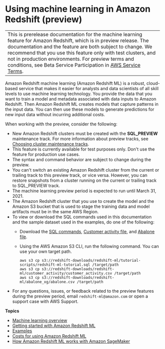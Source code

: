 # Using machine learning in Amazon Redshift \(preview\)<a name="machine_learning"></a>


|  | 
| --- |
| This is prerelease documentation for the machine learning feature for Amazon Redshift, which is in preview release\. The documentation and the feature are both subject to change\. We recommend that you use this feature only with test clusters, and not in production environments\. For preview terms and conditions, see Beta Service Participation in [AWS Service Terms](https://aws.amazon.com/service-terms/)\.   | 

Amazon Redshift machine learning \(Amazon Redshift ML\) is a robust, cloud\-based service that makes it easier for analysts and data scientists of all skill levels to use machine learning technology\. You provide the data that you want to train a model and metadata associated with data inputs to Amazon Redshift\. Then Amazon Redshift ML creates models that capture patterns in the input data\. You can then use these models to generate predictions for new input data without incurring additional costs\.

When working with the preview, consider the following:
+ New Amazon Redshift clusters must be created with the **SQL\_PREVIEW** maintenance track\. For more information about preview tracks, see [Choosing cluster maintenance tracks](https://docs.aws.amazon.com/redshift/latest/mgmt/working-with-clusters.html#rs-mgmt-maintenance-tracks)\.
+ This feature is currently available for test purposes only\. Don't use the feature for production use cases\.
+ The syntax and command behavior are subject to change during the preview\.
+ You can't switch an existing Amazon Redshift cluster from the current or trailing track to this preview track, or vice versa\. However, you can restore snapshots from a cluster running on the current or trailing track to SQL\_PREVIEW track\.
+ The machine learning preview period is expected to run until March 31, 2021\. 
+ The Amazon Redshift cluster that you use to create the model and the Amazon S3 bucket that is used to stage the training data and model artifacts must be in the same AWS Region\.
+ To view or download the SQL commands used in this documentation and the sample dataset used in the examples, do one of the following:
  + Download the [SQL commands](https://s3.amazonaws.com/redshift-downloads/redshift-ml/tutorial-scripts/redshift-ml-tutorial.sql), [Customer activity file](https://s3.amazonaws.com/redshift-downloads/redshift-ml/customer_activity/customer_activity.csv), and [Abalone file](https://s3.amazonaws.com/redshift-downloads/redshift-ml/abalone_xg/abalone.csv)\.
  + Using the AWS Amazon S3 CLI, run the following command\. You can use your own target path\.

    ```
    aws s3 cp s3://redshift-downloads/redshift-ml/tutorial-scripts/redshift-ml-tutorial.sql /target/path
    aws s3 cp s3://redshift-downloads/redshift-ml/customer_activity/customer_activity.csv /target/path
    aws s3 cp s3://redshift-downloads/redshift-ml/abalone_xg/abalone.csv /target/path
    ```
+ For any questions, issues, or feedback related to the preview features during the preview period, email `redshift-ml@amazon.com` or open a support case with AWS Support\. 

**Topics**
+ [Machine learning overview](machine_learning_overview.md)
+ [Getting started with Amazon Redshift ML](getting-started-machine-learning.md)
+ [Examples](examples.md)
+ [Costs for using Amazon Redshift ML](cost.md)
+ [How Amazon Redshift ML works with Amazon SageMaker](working_with_sagemaker.md)